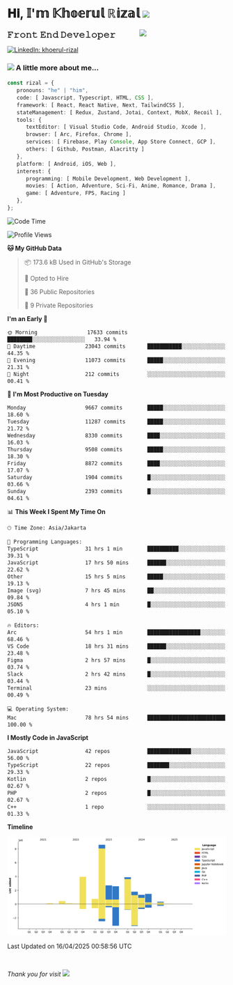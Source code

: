 <h1> 𝐇𝐢, 𝕀'𝕞 𝕂𝕙𝕠𝕖𝕣𝕦𝕝 ℝ𝕚𝕫𝕒𝕝 <img src="https://media.giphy.com/media/mGcNjsfWAjY5AEZNw6/giphy.gif" width="50"></h1>
<img align='right' src="https://media.giphy.com/media/v1.Y2lkPTc5MGI3NjExOWI2ajR2NGJubzBsZHFuaHMwajRrcDNsNXJwOG8yb3F0NjhkNXF4OSZlcD12MV9pbnRlcm5hbF9naWZfYnlfaWQmY3Q9cw/fkZukR450RQ1qnGaq9/giphy.gif" width="200">
<strong style="font-size:20px;">𝙵𝚛𝚘𝚗𝚝 𝙴𝚗𝚍 𝙳𝚎𝚟𝚎𝚕𝚘𝚙𝚎𝚛</strong>
</p></em>

[![LinkedIn: khoerul-rizal](https://img.shields.io/badge/khoerul--rizal-blue?style=flat-square&logo=Linkedin&logoColor=white&link=https://www.linkedin.com/in/khoerul-rizal/)](https://www.linkedin.com/in/khoerul-rizal/)

### <img src="https://media.giphy.com/media/VgCDAzcKvsR6OM0uWg/giphy.gif" width="50"> A little more about me...

```typescript
const rizal = {
   pronouns: "he" | "him",
   code: [ Javascript, Typescript, HTML, CSS ],
   framework: [ React, React Native, Next, TailwindCSS ],
   stateManagement: [ Redux, Zustand, Jotai, Context, MobX, Recoil ],
   tools: {
      textEditor: [ Visual Studio Code, Android Studio, Xcode ],
      browser: [ Arc, Firefox, Chrome ],
      services: [ Firebase, Play Console, App Store Connect, GCP ],
      others: [ Github, Postman, Alacritty ]
   },
   platform: [ Android, iOS, Web ],
   interest: {
      programming: [ Mobile Development, Web Development ],
      movies: [ Action, Adventure, Sci-Fi, Anime, Romance, Drama ],
      game: [ Adventure, FPS, Racing ]
   },
};
```

<!--START_SECTION:waka-->
![Code Time](http://img.shields.io/badge/Code%20Time-2%2C567%20hrs%2026%20mins-blue)

![Profile Views](http://img.shields.io/badge/Profile%20Views-13-blue)

**🐱 My GitHub Data** 

> 📦 173.6 kB Used in GitHub's Storage 
 > 
> 💼 Opted to Hire
 > 
> 📜 36 Public Repositories 
 > 
> 🔑 9 Private Repositories 
 > 
**I'm an Early 🐤** 

```text
🌞 Morning                17633 commits       ████████░░░░░░░░░░░░░░░░░   33.94 % 
🌆 Daytime                23043 commits       ███████████░░░░░░░░░░░░░░   44.35 % 
🌃 Evening                11073 commits       █████░░░░░░░░░░░░░░░░░░░░   21.31 % 
🌙 Night                  212 commits         ░░░░░░░░░░░░░░░░░░░░░░░░░   00.41 % 
```
📅 **I'm Most Productive on Tuesday** 

```text
Monday                   9667 commits        █████░░░░░░░░░░░░░░░░░░░░   18.60 % 
Tuesday                  11287 commits       █████░░░░░░░░░░░░░░░░░░░░   21.72 % 
Wednesday                8330 commits        ████░░░░░░░░░░░░░░░░░░░░░   16.03 % 
Thursday                 9508 commits        █████░░░░░░░░░░░░░░░░░░░░   18.30 % 
Friday                   8872 commits        ████░░░░░░░░░░░░░░░░░░░░░   17.07 % 
Saturday                 1904 commits        █░░░░░░░░░░░░░░░░░░░░░░░░   03.66 % 
Sunday                   2393 commits        █░░░░░░░░░░░░░░░░░░░░░░░░   04.61 % 
```


📊 **This Week I Spent My Time On** 

```text
🕑︎ Time Zone: Asia/Jakarta

💬 Programming Languages: 
TypeScript               31 hrs 1 min        ██████████░░░░░░░░░░░░░░░   39.31 % 
JavaScript               17 hrs 50 mins      ██████░░░░░░░░░░░░░░░░░░░   22.62 % 
Other                    15 hrs 5 mins       █████░░░░░░░░░░░░░░░░░░░░   19.13 % 
Image (svg)              7 hrs 45 mins       ██░░░░░░░░░░░░░░░░░░░░░░░   09.84 % 
JSON5                    4 hrs 1 min         █░░░░░░░░░░░░░░░░░░░░░░░░   05.10 % 

🔥 Editors: 
Arc                      54 hrs 1 min        █████████████████░░░░░░░░   68.46 % 
VS Code                  18 hrs 31 mins      ██████░░░░░░░░░░░░░░░░░░░   23.48 % 
Figma                    2 hrs 57 mins       █░░░░░░░░░░░░░░░░░░░░░░░░   03.74 % 
Slack                    2 hrs 42 mins       █░░░░░░░░░░░░░░░░░░░░░░░░   03.44 % 
Terminal                 23 mins             ░░░░░░░░░░░░░░░░░░░░░░░░░   00.49 % 

💻 Operating System: 
Mac                      78 hrs 54 mins      █████████████████████████   100.00 % 
```

**I Mostly Code in JavaScript** 

```text
JavaScript               42 repos            ██████████████░░░░░░░░░░░   56.00 % 
TypeScript               22 repos            ███████░░░░░░░░░░░░░░░░░░   29.33 % 
Kotlin                   2 repos             █░░░░░░░░░░░░░░░░░░░░░░░░   02.67 % 
PHP                      2 repos             █░░░░░░░░░░░░░░░░░░░░░░░░   02.67 % 
C++                      1 repo              ░░░░░░░░░░░░░░░░░░░░░░░░░   01.33 % 
```



**Timeline**

![Lines of Code chart](https://raw.githubusercontent.com/khoerulrizal/khoerulrizal/main/assets/bar_graph.png)


 Last Updated on 16/04/2025 00:58:56 UTC
<!--END_SECTION:waka-->
</details>
<br/>

<em>Thank you for visit</em> <img src="https://media.giphy.com/media/v1.Y2lkPTc5MGI3NjExcHdvNm1qZWtjaGw0ZjdwM3Z3NnY2dHlueTVuODBta2FiY20wM2YybSZlcD12MV9pbnRlcm5hbF9naWZfYnlfaWQmY3Q9cw/tV25tpdKqdFa9x81k2/giphy.gif" width="40">
